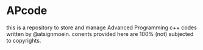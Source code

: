 # APcode
this is a repository to store and manage Advanced Programming c++ codes written by @atsignmoein.
conents provided here are 100% (not) subjected to copyrights.
